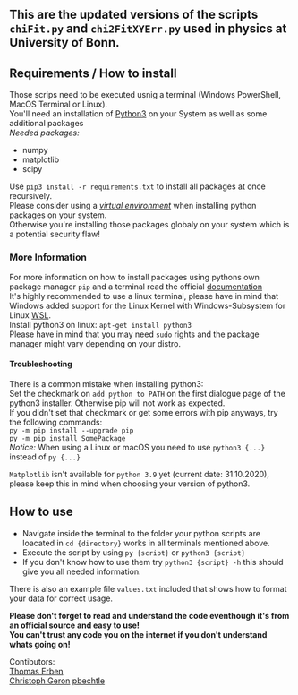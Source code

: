 ## This are the updated versions of the scripts `chiFit.py` and `chi2FitXYErr.py` used in physics at University of Bonn.

## Requirements / How to install
Those scrips need to be executed usnig a terminal (Windows PowerShell, MacOS Terminal or Linux).  
You'll need an installation of [Python3](https://www.python.org/downloads/) on your System as well as some additional packages  
_Needed packages:_  
* numpy
* matplotlib
* scipy  

Use `pip3 install -r requirements.txt` to install all packages at once recursively.  
Please consider using a [*virtual environment*](https://packaging.python.org/guides/installing-using-pip-and-virtual-environments/#creating-a-virtual-environment) when installing python packages on your system.  
Otherwise you're installing those packages globaly on your system which is a potential security flaw!  

### More Information
For more information on how to install packages using pythons own package manager `pip` and a terminal read the official [documentation](https://docs.python.org/3/installing/index.html#basic-usage)   
It's highly recommended to use a linux terminal, please have in mind that Windows added support for the Linux Kernel with Windows-Subsystem for Linux [WSL](https://docs.microsoft.com/de-de/windows/wsl/install-win10).  
Install python3 on linux: `apt-get install python3`    
Please have in mind that you may need `sudo` rights and the package manager might vary depending on your distro. 

#### Troubleshooting
There is a common mistake when installing python3:  
Set the checkmark on `add python to PATH` on the first dialogue page of the python3 installer. Otherwise pip will not work as expected.  
If you didn't set that checkmark or get some errors with pip anyways, try the following commands:  
`py -m pip install --upgrade pip`  
`py -m pip install SomePackage`  
_Notice:_ When using a Linux or macOS you need to use `python3 {...}` instead of `py {...}`  
   
`Matplotlib` isn't available for `python 3.9` yet (current date: 31.10.2020), please keep this in mind when choosing your version of python3.


## How to use 
* Navigate inside the terminal to the folder your python scripts are loacated in `cd {directory}` works in all terminals mentioned above.
* Execute the script by using `py {script}` or `python3 {script}`  
* If you don't know how to use them try `python3 {script} -h` this should give you all needed information.

There is also an example file `values.txt` included that shows how to format your data for correct usage.  

**Please don't forget to read and understand the code eventhough it's from an official source and easy to use!   
You can't trust any code you on the internet if you don't understand whats going on!**  

Contibutors:  
[Thomas Erben](https://github.com/terben)  
[Christoph Geron](https://github.com/ceron21)
[pbechtle](https://github.com/pbechtle)

